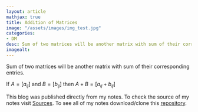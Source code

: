 ```yaml
---
layout: article
mathjax: true
title: Addition of Matrices
image: "/assets/images/img_test.jpg"
categories:
- DM
desc: Sum of two matrices will be another matrix with sum of their corresponding entries. 
imagealt: 
---
```


Sum of two matrices will be another matrix with sum of their corresponding entries.

If $A = [a_{ij}]$ and $B= [b_{ij}]$ then $A+B = [a_{ij} + b_{ij}]$


































































































































































































































































































































































This blog was published directly from my notes.
To check the source of my notes visit [Sources](sources.html).
To see all of my notes download/clone this [repository](https://github.com/bovem/CS).